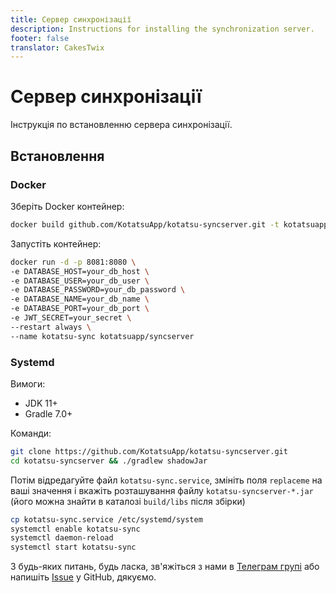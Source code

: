 ```yaml
---
title: Сервер синхронізації
description: Instructions for installing the synchronization server.
footer: false
translator: CakesTwix
---
```


# Сервер синхронізації
Інструкція по встановленню сервера синхронізації.

## Встановлення

### Docker
Зберіть Docker контейнер:

```bash
docker build github.com/KotatsuApp/kotatsu-syncserver.git -t kotatsuapp/syncserver
```
	
Запустіть контейнер:

```bash
docker run -d -p 8081:8080 \
-e DATABASE_HOST=your_db_host \
-e DATABASE_USER=your_db_user \
-e DATABASE_PASSWORD=your_db_password \
-e DATABASE_NAME=your_db_name \
-e DATABASE_PORT=your_db_port \
-e JWT_SECRET=your_secret \
--restart always \
--name kotatsu-sync kotatsuapp/syncserver
```

### Systemd
Вимоги: 
- JDK 11+
- Gradle 7.0+

Команди:

```bash
git clone https://github.com/KotatsuApp/kotatsu-syncserver.git
cd kotatsu-syncserver && ./gradlew shadowJar
```

Потім відредагуйте файл `kotatsu-sync.service`, змініть поля `replaceme` на ваші значення і вкажіть розташування файлу `kotatsu-syncserver-*.jar` (його можна знайти в каталозі `build/libs` після збірки)

```bash
cp kotatsu-sync.service /etc/systemd/system
systemctl enable kotatsu-sync
systemctl daemon-reload
systemctl start kotatsu-sync
```
	
З будь-яких питань, будь ласка, зв'яжіться з нами в [Телеграм групі](https://t.me/kotatsuapp) або напишіть [Issue](https://github.com/KotatsuApp/kotatsu-syncserver/issues) у GitHub, дякуємо.

